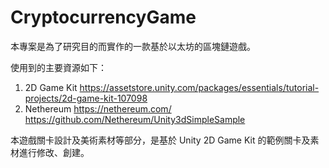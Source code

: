 # CryptocurrencyGame
本專案是為了研究目的而實作的一款基於以太坊的區塊鏈遊戲。

使用到的主要資源如下：
1. 2D Game Kit
https://assetstore.unity.com/packages/essentials/tutorial-projects/2d-game-kit-107098
2. Nethereum
https://nethereum.com/
https://github.com/Nethereum/Unity3dSimpleSample
 

本遊戲關卡設計及美術素材等部分，是基於 Unity 2D Game Kit 的範例關卡及素材進行修改、創建。

